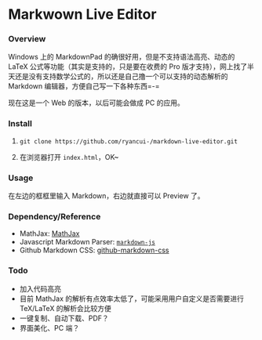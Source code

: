# Markwown Live Editor

### Overview

Windows 上的 MarkdownPad 的确很好用，但是不支持语法高亮、动态的 LaTeX 公式等功能（其实是支持的，只是要在收费的 Pro 版才支持），网上找了半天还是没有支持数学公式的，所以还是自己撸一个可以支持的动态解析的 Markdown 编辑器，方便自己写一下各种东西=-=

现在这是一个 Web 的版本，以后可能会做成 PC 的应用。

### Install

1. `git clone https://github.com/ryancui-/markdown-live-editor.git`

2. 在浏览器打开 `index.html`，OK~

### Usage

在左边的框框里输入 Markdown，右边就直接可以 Preview 了。

### Dependency/Reference

- MathJax: [MathJax][mathjax]
- Javascript Markdown Parser: [`markdown-js`][markdown.js]
- Github Markdown CSS: [github-markdown-css][github-markdown]

### Todo

- 加入代码高亮
- 目前 MathJax 的解析有点效率太低了，可能采用用户自定义是否需要进行 TeX/LaTeX 的解析会比较方便
- 一键复制、自动下载、PDF？
- 界面美化、PC 端？

[mathjax]: https://github.com/mathjax/MathJax
[markdown.js]: https://github.com/evilstreak/markdown-js
[github-markdown]: https://github.com/sindresorhus/github-markdown-css